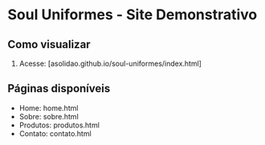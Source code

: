 # Soul Uniformes - Site Demonstrativo

## Como visualizar
1. Acesse: [asolidao.github.io/soul-uniformes/index.html]

## Páginas disponíveis
- Home: home.html
- Sobre: sobre.html
- Produtos: produtos.html
- Contato: contato.html